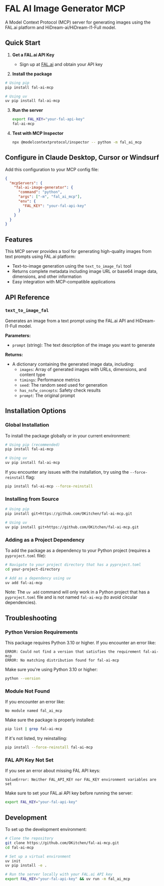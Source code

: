 # FAL AI Image Generator MCP

A Model Context Protocol (MCP) server for generating images using the FAL.ai platform and HiDream-ai/HiDream-I1-Full model.

## Quick Start

1. **Get a FAL.ai API Key**
   - Sign up at [FAL.ai](https://www.fal.ai) and obtain your API key

2. **Install the package**
```bash
# Using pip
pip install fal-ai-mcp

# Using uv
uv pip install fal-ai-mcp
```

3. **Run the server**
   ```bash
   export FAL_KEY="your-fal-api-key"
   fal-ai-mcp
   ```

4. **Test with MCP Inspector**
   ```bash
   npx @modelcontextprotocol/inspector -- python -m fal_ai_mcp
   ```

## Configure in Claude Desktop, Cursor or Windsurf

Add this configuration to your MCP config file:

```json
{
  "mcpServers": {
    "fal-ai-image-generator": {
      "command": "python",
      "args": ["-m", "fal_ai_mcp"],
      "env": {
        "FAL_KEY": "your-fal-api-key"
      }
    }
  }
}
```

## Features

This MCP server provides a tool for generating high-quality images from text prompts using FAL.ai platform:

- Text-to-image generation using the `text_to_image_fal` tool
- Returns complete metadata including image URL or base64 image data, dimensions, and other information
- Easy integration with MCP-compatible applications

## API Reference

### `text_to_image_fal`

Generates an image from a text prompt using the FAL.ai API and HiDream-I1-Full model.

**Parameters:**
- `prompt` (string): The text description of the image you want to generate

**Returns:**
- A dictionary containing the generated image data, including:
  - `images`: Array of generated images with URLs, dimensions, and content type
  - `timings`: Performance metrics
  - `seed`: The random seed used for generation
  - `has_nsfw_concepts`: Safety check results
  - `prompt`: The original prompt

## Installation Options

### Global Installation

To install the package globally or in your current environment:

```bash
# Using pip (recommended)
pip install fal-ai-mcp

# Using uv
uv pip install fal-ai-mcp
```

If you encounter any issues with the installation, try using the `--force-reinstall` flag:

```bash
pip install fal-ai-mcp --force-reinstall
```

### Installing from Source

```bash
# Using pip
pip install git+https://github.com/OKitchen/fal-ai-mcp.git

# Using uv
uv pip install git+https://github.com/OKitchen/fal-ai-mcp.git
```

### Adding as a Project Dependency

To add the package as a dependency to your Python project (requires a `pyproject.toml` file):

```bash
# Navigate to your project directory that has a pyproject.toml
cd your-project-directory

# Add as a dependency using uv
uv add fal-ai-mcp
```

Note: The `uv add` command will only work in a Python project that has a `pyproject.toml` file and is not named `fal-ai-mcp` (to avoid circular dependencies).

## Troubleshooting

### Python Version Requirements

This package requires Python 3.10 or higher. If you encounter an error like:

```
ERROR: Could not find a version that satisfies the requirement fal-ai-mcp
ERROR: No matching distribution found for fal-ai-mcp
```

Make sure you're using Python 3.10 or higher:

```bash
python --version
```

### Module Not Found

If you encounter an error like:

```
No module named fal_ai_mcp
```

Make sure the package is properly installed:

```bash
pip list | grep fal-ai-mcp
```

If it's not listed, try reinstalling:

```bash
pip install --force-reinstall fal-ai-mcp
```

### FAL API Key Not Set

If you see an error about missing FAL API keys:

```
ValueError: Neither FAL_API_KEY nor FAL_KEY environment variables are set
```

Make sure to set your FAL.ai API key before running the server:

```bash
export FAL_KEY="your-fal-api-key"
```

## Development

To set up the development environment:

```bash
# Clone the repository
git clone https://github.com/OKitchen/fal-ai-mcp.git
cd fal-ai-mcp

# Set up a virtual environment
uv init
uv pip install -e .

# Run the server locally with your FAL.ai API key
export FAL_KEY="your-fal-api-key" && uv run -m fal_ai_mcp